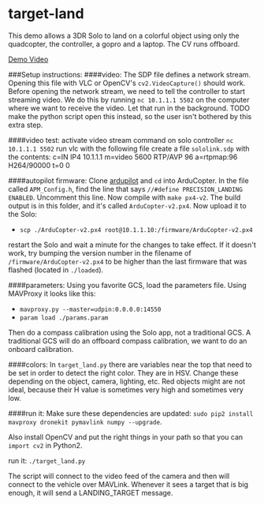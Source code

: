 target-land
===========

This demo allows a 3DR Solo to land on a colorful object using only the quadcopter, the controller, a gopro and a laptop.  The CV runs offboard.

[Demo Video](https://youtu.be/PURlcAu6MEk)

###Setup instructions:
####video:
The SDP file defines a network stream. Opening this file with VLC or OpenCV's `cv2.VideoCapture()` should work. Before opening the network stream, we need to tell the controller to start streaming video. We do this by running `nc 10.1.1.1 5502` on the computer where we want to receive the video. Let that run in the background. TODO make the python script open this instead, so the user isn't bothered by this extra step.

####video test:
activate video stream command on solo controller `nc 10.1.1.1 5502`
run vlc with the following file 
create a file `sololink.sdp` with the contents:
c=IN IP4 10.1.1.1
m=video 5600 RTP/AVP 96 
a=rtpmap:96 H264/90000
t=0 0

####autopilot firmware:
Clone [ardupilot](github.com/diydrones/ardupilot) and `cd` into ArduCopter.  In the file called `APM_Config.h`, find the line that says `//#define PRECISION_LANDING ENABLED`.  Uncomment this line.  Now compile with `make px4-v2`. The build output is in this folder, and it's called `ArduCopter-v2.px4`.  Now upload it to the Solo:

- `scp ./ArduCopter-v2.px4 root@10.1.1.10:/firmware/ArduCopter-v2.px4`

restart the Solo and wait a minute for the changes to take effect. If it doesn't work, try bumping the version number in the filename of `/firmware/ArduCopter-v2.px4` to be higher than the last firmware that was flashed (located in `./loaded`).

####parameters:
Using you favorite GCS, load the parameters file. Using MAVProxy it looks like this:

- `mavproxy.py --master=udpin:0.0.0.0:14550`
- `param load ./params.param`

Then do a compass calibration using the Solo app, not a traditional GCS.  A traditional GCS will do an offboard compass calibration, we want to do an onboard calibration.

####colors:
In `target_land.py` there are variables near the top that need to be set in order to detect the right color. They are in HSV.  Change these depending on the object, camera, lighting, etc. Red objects might are not ideal, because their H value is sometimes very high and sometimes very low.

####run it:
Make sure these dependencies are updated:
`sudo pip2 install mavproxy dronekit pymavlink numpy --upgrade`.

Also install OpenCV and put the right things in your path so that you can `import cv2` in Python2.

run it: `./target_land.py`

The script will connect to the video feed of the camera and then will connect to the vehicle over MAVLink.  Whenever it sees a target that is big enough, it will send a LANDING_TARGET message.
